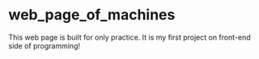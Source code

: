 # web_page_of_machines
This web page is built for only practice. It is my first project on front-end side of programming!
